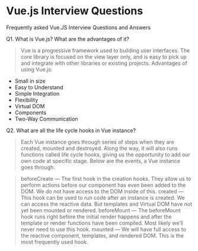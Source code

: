 # Vue.js Interview Questions

Frequently asked Vue.JS Interview Questions and Answers

Q1. What is Vue.js? What are the advantages of it?
> Vue is a progressive framework used to building user interfaces. The core library is focused on the view layer only, and is easy to pick up and integrate with other libraries or existing projects.
Advantages of using Vue.js:
- Small in size 
- Easy to Understand 
- Simple Integration
- Flexibility 
- Virtual DOM 
- Components 
- Two-Way Communication

Q2. What are all the life cycle hooks in Vue instance?
> Each Vue instance goes through series of steps when they are created, mounted and destroyed. Along the way, it will also runs functions called life cycle hooks, giving us the opportunity to add our own code at specific stage. Below are the events, a Vue instance goes through.

> beforeCreate — The first hook in the creation hooks. They allow us to perform actions before our component has even been added to the DOM. We do not have access to the DOM inside of this.
> created — This hook can be used to run code after an instance is created. We can access the reactive data. But templates and Virtual DOM have not yet been mounted or rendered.
> beforeMount — The beforeMount hook runs right before the initial render happens and after the template or render functions have been compiled. Most likely we’ll never need to use this hook.
> mounted — We will have full access to the reactive component, templates, and rendered DOM. This is the most frequently used hook.
> 


